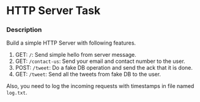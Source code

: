 # HTTP Server Task

### Description

Build a simple HTTP Server with following features.

1. GET: `/`: Send simple hello from server message.
2. GET: `/contact-us`: Send your email and contact number to the user.
3. POST: `/tweet`: Do a fake DB operation and send the ack that it is done.
4. GET: `/tweet`: Send all the tweets from fake DB to the user.

Also, you need to log the incoming requests with timestamps in file named `log.txt`.
